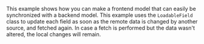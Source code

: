 This example shows how you can make a frontend model that can easily be synchronized with a backend model.
This example uses the `LoadableField` class to update each field as soon as the remote data is changed by another source, and fetched again. In case a fetch is performed but the data wasn't altered, the local changes will remain.
